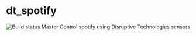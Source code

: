 # dt_spotify 
![Build status Master](https://travis-ci.org/wearebrews/dt_spotify.svg?branch=master)
Control spotify using Disruptive Technologies sensors
